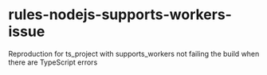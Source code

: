 # rules-nodejs-supports-workers-issue
Reproduction for ts_project with supports_workers not failing the build when there are TypeScript errors
